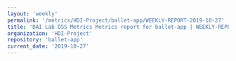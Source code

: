 ```yaml
---
layout: 'weekly'
permalink: '/metrics/HDI-Project/ballet-app/WEEKLY-REPORT-2019-10-27'
title: 'DAI Lab OSS Metrics Metrics report for ballet-app | WEEKLY-REPORT-2019-10-27'
organization: 'HDI-Project'
repository: 'ballet-app'
current_date: '2019-10-27'
---
```

